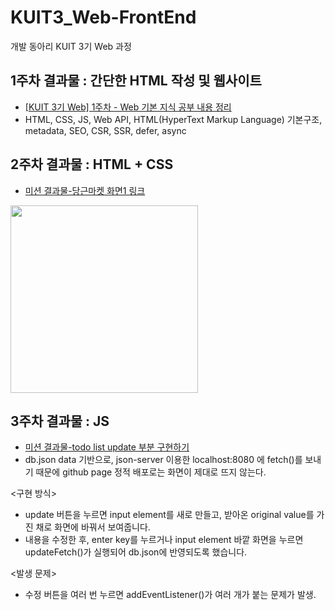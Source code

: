 # KUIT3_Web-FrontEnd
개발 동아리 KUIT 3기 Web 과정

## 1주차 결과물 : 간단한 HTML 작성 및 웹사이트
- [\[KUIT 3기 Web\] 1주차 - Web 기본 지식 공부 내용 정리](https://turtle-hwan.tistory.com/5)
- HTML, CSS, JS, Web API, HTML(HyperText Markup Language) 기본구조, metadata, SEO, CSR, SSR, defer, async

## 2주차 결과물 : HTML + CSS
- [미션 결과물-당근마켓 화면1 링크](https://turtle-hwan.github.io/KUIT3_Web-FrontEnd/week2/turtlehwan/daangn_1/index.html)  
<img src="https://github.com/Konkuk-KUIT/KUIT3_Web-FrontEnd/assets/67897841/2960f4e6-2d33-4c9b-bf5d-c46f498feafe" style="width:300px" />

## 3주차 결과물 : JS
- [미션 결과물-todo list update 부분 구현하기](https://turtle-hwan.github.io/KUIT3_Web-FrontEnd/week3/turtlehwan/todo/)
- db.json data 기반으로, json-server 이용한 localhost:8080 에 fetch()를 보내기 때문에 github page 정적 배포로는 화면이 제대로 뜨지 않는다.

<구현 방식>
- update 버튼을 누르면 input element를 새로 만들고, 받아온 original value를 가진 채로 화면에 바꿔서 보여줍니다.
- 내용을 수정한 후, enter key를 누르거나 input element 바깥 화면을 누르면 updateFetch()가 실행되어 db.json에 반영되도록 했습니다.

<발생 문제>
- 수정 버튼을 여러 번 누르면 addEventListener()가 여러 개가 붙는 문제가 발생.
